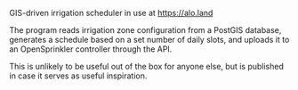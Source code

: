 GIS-driven irrigation scheduler in use at https://alo.land

The program reads irrigation zone configuration from a PostGIS database,
generates a schedule based on a set number of daily slots, and uploads it to an
OpenSprinkler controller through the API.

This is unlikely to be useful out of the box for anyone else, but is published
in case it serves as useful inspiration.
